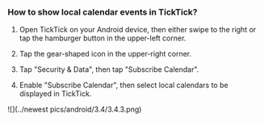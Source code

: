 ### How to show local calendar events in TickTick?

1. Open TickTick on your Android device, then either swipe to the right or tap the hamburger button in the upper-left corner.

2. Tap the gear-shaped icon in the upper-right corner.

3. Tap "Security & Data", then tap "Subscribe Calendar".

4. Enable "Subscribe Calendar", then select local calendars to be displayed in TickTick.

![](../newest pics/android/3.4/3.4.3.png)

